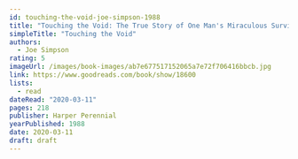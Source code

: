 ```yaml
---
id: touching-the-void-joe-simpson-1988
title: "Touching the Void: The True Story of One Man's Miraculous Survival"
simpleTitle: "Touching the Void"
authors:
  - Joe Simpson
rating: 5
imageUrl: /images/book-images/ab7e677517152065a7e72f706416bbcb.jpg
link: https://www.goodreads.com/book/show/18600
lists:
  - read
dateRead: "2020-03-11"
pages: 218
publisher: Harper Perennial
yearPublished: 1988
date: 2020-03-11
draft: draft
---
```


